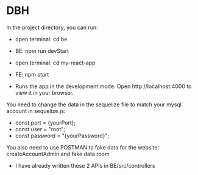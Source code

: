 # DBH

In the project directory, you can run: 
- open terminal: cd be
+ BE:
npm run devStart
- open terminal: cd my-react-app
+ FE:
npm start
- Runs the app in the development mode.
Open http://localhost:4000 to view it in your browser.

You need to change the data in the sequelize file to match your mysql account
in sequelize.js: 
- const port = {yourPort};
- const user = "root";
- const password = "{yourPassword}";

You also need to use POSTMAN to fake data for the website:
createAccountAdmin and fake data room
- I have already written these 2 APIs in BE/src/controllers
